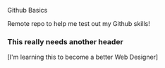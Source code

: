 Github Basics

Remote repo to help me test out my Github skills!

### This really needs another header

[I'm learning this to become a better Web Designer]
